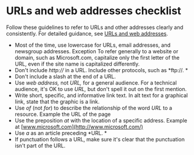 # URLs and web addresses checklist

Follow these guidelines to refer to URLs and other addresses clearly and consistently. For detailed guidance, see [URLs and web addresses](https://worldready.cloudapp.net/Styleguide/Read?id=2700&topicid=34905).

  - Most of the time, use lowercase for URLs, email addresses, and newsgroup addresses.
    Exception
    To refer generally to a website or domain, such as Microsoft.com, capitalize only the first letter of the URL, even if the site name is capitalized differently.
  - Don't include *http://* in a URL. Include other protocols, such as *ftp://.
    *
  - Don't include a slash at the end of a URL.
  - Use *web address,* not *URL,* for a general audience. For a technical audience, it's OK to use *URL,* but don't spell it out on the first mention.
  - Write short, specific, and informative link text. In alt text for a graphical link, state that the graphic is a link.
  - Use *of* (not *for*) to describe the relationship of the word *URL* to a resource.
    Example the URL of the page
  - Use the preposition *at* with the location of a specific address.
    Example at [www.microsoft.com](http://www.microsoft.com/)
  - Use *a* as an article preceding *URL.
    *
  - If punctuation follows a URL, make sure it's clear that the punctuation isn't part of the URL. 
